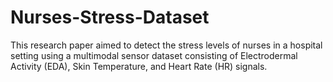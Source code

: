 # Nurses-Stress-Dataset
This research paper aimed to detect the stress levels of nurses in a hospital setting using a multimodal sensor dataset consisting of Electrodermal Activity (EDA), Skin Temperature, and Heart Rate (HR) signals.
